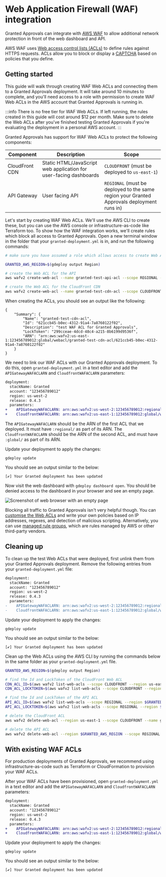 # Web Application Firewall (WAF) integration

Granted Approvals can integrate with [AWS WAF](https://aws.amazon.com/waf/) to allow additional network protection in front of the web dashboard and API.

AWS WAF uses [Web access control lists (ACLs)](https://docs.aws.amazon.com/waf/latest/developerguide/web-acl.html) to define rules against HTTPS requests. ACLs allow you to block or display a [CAPTCHA](https://en.wikipedia.org/wiki/CAPTCHA) based on policies that you define.

## Getting started

This guide will walk through creating WAF Web ACLs and connecting them to a Granted Approvals deployment. It will take around 10 minutes to complete, and you'll need access to a role with permission to create WAF Web ACLs in the AWS account that Granted Approvals is running in.

:::info
There is no free tier for WAF Web ACLs. If left running, the rules created in this guide will cost around $12 per month. Make sure to delete the Web ACLs after you've finished testing Granted Approvals if you're evaluating the deployment in a personal AWS account.
:::

Granted Approvals has support for WAF Web ACLs to protect the following components:

| Component      | Description                                                       | Scope                                                                                      |
| -------------- | ----------------------------------------------------------------- | ------------------------------------------------------------------------------------------ |
| CloudFront CDN | Static HTML/JavaScript web application for user-facing dashboards | `CLOUDFRONT` (must be deployed to `us-east-1`)                                             |
| API Gateway    | User facing API                                                   | `REGIONAL` (must be deployed to the same region your Granted Approvals deployment runs in) |

Let's start by creating WAF Web ACLs. We'll use the AWS CLI to create these, but you can use the AWS console or infrastructure-as-code like Terraform too. To show how the WAF integration works, we'll create rules which block all access to Granted Approvals. Open a new terminal window in the folder that your `granted-deployment.yml` is in, and run the following commands:

```bash
# make sure you have assumed a role which allows access to create Web ACLs in the AWS account that Granted Approvals is running in

GRANTED_AWS_REGION=$(gdeploy output Region)

# create the Web ACL for the API
aws wafv2 create-web-acl --name granted-test-api-acl --scope REGIONAL --region=$GRANTED_AWS_REGION --default-action Block={} --description "test WAF ACL for Granted Approvals" --visibility-config SampledRequestsEnabled=false,CloudWatchMetricsEnabled=false,MetricName=granted-test-api-acl

# create the Web ACL for the CloudFront CDN
aws wafv2 create-web-acl --name granted-test-cdn-acl --scope CLOUDFRONT --region=us-east-1 --default-action Block={} --description "test WAF ACL for Granted Approvals" --visibility-config SampledRequestsEnabled=false,CloudWatchMetricsEnabled=false,MetricName=granted-test-cdn-acl
```

When creating the ACLs, you should see an output like the following:

```
{
    "Summary": {
        "Name": "granted-test-cdn-acl",
        "Id": "621ccb45-b0ec-4312-91a4-7a8760122f02",
        "Description": "test WAF ACL for Granted Approvals",
        "LockToken": "299cceae-4dcd-48c4-a215-8b6199d9536f",
        "ARN": "arn:aws:wafv2:us-east-1:123456789012:global/webacl/granted-test-cdn-acl/621ccb45-b0ec-4312-91a4-7a8760122f02"
    }
}
```

We need to link our WAF ACLs with our Granted Approvals deployment. To do this, open `granted-deployment.yml` in a text editor and add the `APIGatewayWAFACLARN` and `CloudfrontWAFACLARN` parameters:

```diff
deployment:
  stackName: Granted
  account: "123456789012"
  region: us-west-2
  release: 0.4.3
  parameters:
+    APIGatewayWAFACLARN: arn:aws:wafv2:us-west-2:123456789012:regional/webacl/acl-name/d34e51bd-df7f-41a3-93d1-4735efb5af4c
+    CloudfrontWAFACLARN: arn:aws:wafv2:us-east-1:123456789012:global/webacl/cloudfront-acl-name/ebdf717e-7d52-458f-ab78-caa45b2d7b57
```

The `APIGatewayWAFACLARN` should be the ARN of the first ACL that we deployed. It must have `:regional/` as part of its ARN. The `CloudfrontWAFACLARN` should be the ARN of the second ACL, and must have `:global/` as part of its ARN.

Update your deployment to apply the changes:

```
gdeploy update
```

You should see an output similar to the below:

```
[✔] Your Granted deployment has been updated
```

Now visit the web dashboard with `gdeploy dashboard open`. You should be denied access to the dashboard in your browser and see an empty page.

![Screenshot of web browser with an empty page](/img/waf/blocked.png)

Blocking all traffic to Granted Approvals isn't very helpful though. You can [customise the Web ACLs](https://docs.aws.amazon.com/waf/latest/developerguide/web-acl.html) and write your own policies based on IP addresses, regexes, and detection of malicious scripting. Alternatively, you can use [managed rule groups](https://docs.aws.amazon.com/waf/latest/developerguide/waf-managed-rule-groups.html), which are rules managed by AWS or other third-party vendors.

## Cleaning up

To clean up the test Web ACLs that were deployed, first unlink them from your Granted Approvals deployment. Remove the following entries from your `granted-deployment.yml` file:

```diff
deployment:
  stackName: Granted
  account: "123456789012"
  region: us-west-2
  release: 0.4.3
  parameters:
-    APIGatewayWAFACLARN: arn:aws:wafv2:us-west-2:123456789012:regional/webacl/acl-name/d34e51bd-df7f-41a3-93d1-4735efb5af4c
-    CloudfrontWAFACLARN: arn:aws:wafv2:us-east-1:123456789012:global/webacl/cloudfront-acl-name/ebdf717e-7d52-458f-ab78-caa45b2d7b57
```

Update your deployment to apply the changes:

```
gdeploy update
```

You should see an output similar to the below:

```
[✔] Your Granted deployment has been updated
```

Clean up the Web ACLs using the AWS CLI by running the commands below in the same folder as your `granted-deployment.yml` file.

```bash
GRANTED_AWS_REGION=$(gdeploy output Region)

# find the Id and LockToken of the CloudFront Web ACL
CDN_ACL_ID=$(aws wafv2 list-web-acls --scope CLOUDFRONT --region us-east-1 --query 'WebACLs[?Name==`granted-test-cdn-acl`] | [0].Id' --output text)
CDN_ACL_LOCKTOKEN=$(aws wafv2 list-web-acls --scope CLOUDFRONT --region us-east-1 --query 'WebACLs[?Name==`granted-test-cdn-acl`] | [0].LockToken' --output text)

# find the Id and LockToken of the API ACL
API_ACL_ID=$(aws wafv2 list-web-acls --scope REGIONAL --region $GRANTED_AWS_REGION --query 'WebACLs[?Name==`granted-test-api-acl`] | [0].Id' --output text)
API_ACL_LOCKTOKEN=$(aws wafv2 list-web-acls --scope REGIONAL --region $GRANTED_AWS_REGION --query 'WebACLs[?Name==`granted-test-api-acl`] | [0].LockToken' --output text)

# delete the CloudFront ACL
aws wafv2 delete-web-acl --region us-east-1 --scope CLOUDFRONT --name granted-test-api-acl --id $CDN_ACL_ID --lock-token $CDN_ACL_LOCKTOKEN

# delete the API ACL
aws wafv2 delete-web-acl --region $GRANTED_AWS_REGION --scope REGIONAL --name granted-test-api-acl --id $API_ACL_ID --lock-token $API_ACL_LOCKTOKEN
```

## With existing WAF ACLs

For production deployments of Granted Approvals, we recommend using infrastructure-as-code such as Terraform or CloudFormation to provision your WAF ACLs.

After your WAF ACLs have been provisioned, open `granted-deployment.yml` in a text editor and add the `APIGatewayWAFACLARN` and `CloudfrontWAFACLARN` parameters:

```diff
deployment:
  stackName: Granted
  account: "123456789012"
  region: us-west-2
  release: 0.4.3
  parameters:
+    APIGatewayWAFACLARN: arn:aws:wafv2:us-west-2:123456789012:regional/webacl/acl-name/d34e51bd-df7f-41a3-93d1-4735efb5af4c
+    CloudfrontWAFACLARN: arn:aws:wafv2:us-east-1:123456789012:global/webacl/cloudfront-acl-name/ebdf717e-7d52-458f-ab78-caa45b2d7b57
```

Update your deployment to apply the changes:

```
gdeploy update
```

You should see an output similar to the below:

```
[✔] Your Granted deployment has been updated
```
